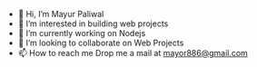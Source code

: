 - 👋 Hi, I’m Mayur Paliwal
- 👀 I’m interested in building web projects
- 🌱 I’m currently working on Nodejs
- 💞️ I’m looking to collaborate on Web Projects
- 📫 How to reach me
    Drop me a mail at mayor886@gmail.com

